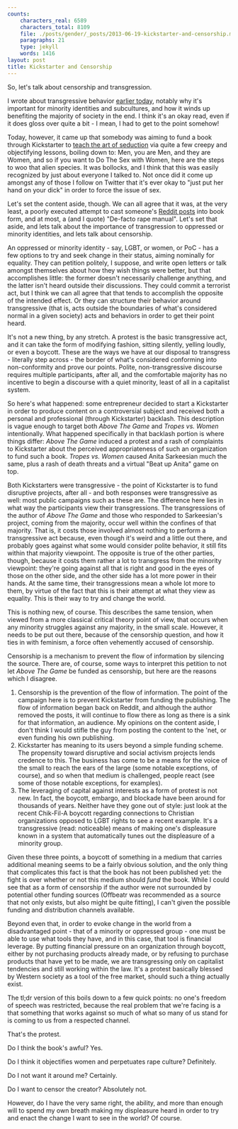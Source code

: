 ```yaml
---
counts:
    characters_real: 6589
    characters_total: 8109
    file: ./posts/gender/_posts/2013-06-19-kickstarter-and-censorship.markdown
    paragraphs: 21
    type: jekyll
    words: 1416
layout: post
title: Kickstarter and Censorship
---
```


So, let's talk about censorship and transgression.

I wrote about transgressive behavior [earlier today][3], notably why it's
important for minority identities and subcultures, and how it winds up
benefiting the majority of society in the end.  I think it's an okay read, even
if it does gloss over quite a bit - I mean, I had to get to the point somehow!

Today, however, it came up that somebody was aiming to fund a book through
Kickstarter to [teach the art of seduction][1] via quite a few creepy and
objectifying lessons, boiling down to: Men, you are Men, and they are Women, and
so if you want to Do The Sex with Women, here are the steps to woo that alien
species.  It was bollocks, and I think that this was easily recognized by just
about everyone I talked to.  Not once did it come up amongst any of those I
follow on Twitter that it's ever okay to "just put her hand on your dick" in
order to force the issue of sex.

Let's set the content aside, though.  We can all agree that it was, at the very
least, a poorly executed attempt to cast someone's [Reddit posts][2] into book
form, and at most, a (and I quote) "De-facto rape manual".  Let's set that
aside, and lets talk about the importance of transgression to oppressed or
minority identities, and lets talk about censorship.

An oppressed or minority identity - say, LGBT, or women, or PoC - has a few
options to try and seek change in their status, aiming nominally for equality.
They can petition politely, I suppose, and write open letters or talk amongst
themselves about how they wish things were better, but that accomplishes little:
the former doesn't necessarily challenge anything, and the latter isn't heard
outside their discussions.  They could commit a terrorist act, but I think we
can all agree that that tends to accomplish the opposite of the intended effect.
Or they can structure their behavior around transgressive (that is, acts outside
the boundaries of what's considered normal in a given society) acts and
behaviors in order to get their point heard.

It's not a new thing, by any stretch.  A protest is the basic transgressive act,
and it can take the form of modifying fashion, sitting silently, yelling loudly,
or even a boycott.  These are the ways we have at our disposal to transgress -
literally step across - the border of what's considered conforming into
non-conformity and prove our points.  Polite, non-transgressive discourse
requires multiple participants, after all, and the comfortable majority has no
incentive to begin a discourse with a quiet minority, least of all in a
capitalist system.

So here's what happened: some entrepreneur decided to start a Kickstarter in
order to produce content on a controversial subject and received both a personal
and professional (through Kickstarter) backlash.  This description is vague
enough to target both *Above The Game* and *Tropes vs. Women* intentionally.
What happened specifically in that backlash portion is where things differ:
*Above The Game* induced a protest and a rash of complaints to Kickstarter about
the perceived appropriateness of such an organization to fund such a book.
*Tropes vs. Women* caused Anita Sarkeesian much the same, plus a rash of death
threats and a virtual "Beat up Anita" game on top.

Both Kickstarters were transgressive - the point of Kickstarter is to fund
disruptive projects, after all - and both responses were transgressive as well:
most public campaigns such as these are.  The difference here lies in what way
the participants view their transgressions.  The transgressions of the author of
*Above The Game* and those who responded to Sarkeesian's project, coming from
the majority, occur well within the confines of that majority.  That is, it
costs those involved almost nothing to perform a transgressive act because, even
though it's weird and a little out there, and probably goes against what some
would consider polite behavior, it still fits within that majority viewpoint.
The opposite is true of the other parties, though, because it costs them rather
a lot to transgress from the minority viewpoint: they're going against all that
is right and good in the eyes of those on the other side, and the other side has
a lot more power in their hands.  At the same time, their transgressions mean a
whole lot more to them, by virtue of the fact that this is their attempt at what
they view as equality.  This is their way to try and change the world.

This is nothing new, of course.  This describes the same tension, when viewed
from a more classical critical theory point of view, that occurs when any
minority struggles against any majority, in the small scale.  However, it needs
to be put out there, because of the censorship question, and how it ties in with
feminism, a force often vehemently accused of censorship.

Censorship is a mechanism to prevent the flow of information by silencing the
source.  There are, of course, some ways to interpret this petition to not let
*Above The Game* be funded as censorship, but here are the reasons which I
disagree.

1. Censorship is the prevention of the flow of information.  The point of the
   campaign here is to prevent Kickstarter from funding the publishing.  The
   flow of information began back on Reddit, and although the author removed the
   posts, it will continue to flow there as long as there is a sink for that
   information, an audience.  My opinions on the content aside, I don't think I
   would stifle the guy from posting the content to the 'net, or even funding
   his own publishing.
2. Kickstarter has meaning to its users beyond a simple funding scheme.  The
   propensity toward disruptive and social activism projects lends credence to
   this.  The business has come to be a means for the voice of the small to
   reach the ears of the large (some notable exceptions, of course), and so when
   that medium is challenged, people react (see some of those notable
   exceptions, for examples).
3. The leveraging of capital against interests as a form of protest is not new.
   In fact, the boycott, embargo, and blockade have been around for thousands of
   years.  Neither have they gone out of style: just look at the recent
   Chik-Fil-A boycott regarding connections to Christian organizations opposed
   to LGBT rights to see a recent example.  It's a transgressive (read:
   noticeable) means of making one's displeasure known in a system that
   automatically tunes out the displeasure of a minority group.

Given these three points, a boycott of something in a medium that carries
additional meaning seems to be a fairly obvious solution, and the only thing
that complicates this fact is that the book has not been published yet: the
fight is over whether or not this medium should *fund* the book.  While I could
see that as a form of censorship if the author were not surrounded by potential
other funding sources (Offbeatr was recommended as a source that not only
exists, but also might be quite fitting), I can't given the possible
funding and distribution channels available. 

Beyond even that, in order to evoke change in the world from a disadvantaged
point - that of a minority or oppressed group - one must be able to use what
tools they have, and in this case, that tool is financial leverage.  By putting
financial pressure on an organization through boycott, either by not purchasing
products already made, or by refusing to purchase products that have yet to be
made, we are transgressing only on capitalist tendencies and still working
within the law.  It's a protest basically blessed by Western society as a tool
of the free market, should such a thing actually exist.

The tl;dr version of this boils down to a few quick points: no one's freedom of
speech was restricted, because the real problem that we're facing is a that
something that works against so much of what so many of us stand for is coming
to us from a respected channel.

That's the protest.  

Do I think the book's awful?  Yes.  

Do I think it objectifies women and perpetuates rape culture?  Definitely.  

Do I not want it around me? Certainly.  

Do I want to censor the creator?  Absolutely not.  

However, do I have the very same right, the ability, and more than enough will
to spend my own breath making my displeasure heard in order to try and enact the
change I want to see in the world?  Of course.

[1]: http://caseymalone.com/post/53339539674/this-is-not-fucking-harmless
[2]: http://webcache.googleusercontent.com/search?q=cache:40tT3neK7egJ:www.reddit.com/r/seduction/comments/1dvnem/above_the_game_part_7_physical_escalation_sex
[3]: http://adjectivespecies.com/2013/06/19/an-argument-for-non-conformity/
